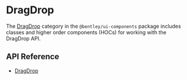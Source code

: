 # DragDrop

The [DragDrop]($ui-components:DragDrop) category in the `@bentley/ui-components` package includes
classes and higher order components (HOCs) for working with the DragDrop API.

## API Reference

* [DragDrop]($ui-components:DragDrop)
